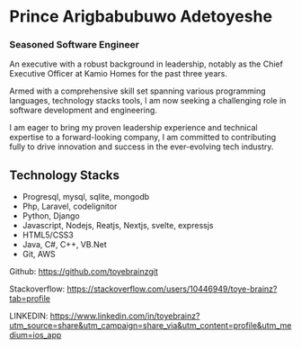 <!--
**princegbabuwo/princegbabuwo** is a ✨ _special_ ✨ repository because its `README.md` (this file) appears on your GitHub profile.

Here are some ideas to get you started:

- 🔭 I’m currently working on ...
- 🌱 I’m currently learning ...
- 👯 I’m looking to collaborate on ...
- 🤔 I’m looking for help with ...
- 💬 Ask me about ...
- 📫 How to reach me: ...
- 😄 Pronouns: ...
- ⚡ Fun fact: ...
-->

# Prince Arigbabubuwo Adetoyeshe
### Seasoned Software Engineer

An executive with a robust background in leadership, notably as the Chief Executive Officer at Kamio Homes for the past three years. 

Armed with a comprehensive skill set spanning various programming languages, technology stacks tools, I am now seeking a challenging role in software development and engineering. 

I am eager to bring my proven leadership experience and technical expertise to a forward-looking company, I am committed to contributing fully to drive innovation and success in the ever-evolving tech industry.

## Technology Stacks
- Progresql, mysql, sqlite, mongodb
- Php, Laravel, codelignitor
- Python, Django
- Javascript, Nodejs, Reatjs, Nextjs, svelte, expressjs
- HTML5/CSS3
- Java, C#, C++, VB.Net
- Git, AWS



Github: https://github.com/toyebrainzgit

Stackoverflow: https://stackoverflow.com/users/10446949/toye-brainz?tab=profile

LINKEDIN: https://www.linkedin.com/in/toyebrainz?utm_source=share&utm_campaign=share_via&utm_content=profile&utm_medium=ios_app


